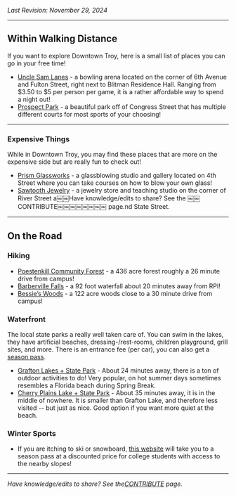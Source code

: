 _Last Revision: November 29, 2024_

---
## Within Walking Distance

If you want to explore Downtown Troy, here is a small list of places you can go in your free time!

- [Uncle Sam Lanes](https://unclesamlanes.com/) - a bowling arena located on the corner of 6th Avenue and Fulton Street, right next to Blitman Residence Hall. Ranging from $3.50 to $5 per person per game, it is a rather affordable way to spend a night out!
- [Prospect Park](https://www.troyny.gov/1414/Prospect-Park) - a beautiful park off of Congress Street that has multiple different courts for most sports of your choosing!

---
### Expensive Things

While in Downtown Troy, you may find these places that are more on the expensive side but are really fun to check out!

- [Prism Glassworks](https://www.pgwgallery.com/) - a glassblowing studio and gallery located on 4th Street where you can take courses on how to blow your own glass!
- [Sawtooth Jewelry](https://sawtoothjewelry.com/jewelry-classes) - a jewelry store and teaching studio on the corner of River Street a￼￼Have knowledge/edits to share? See the ￼￼CONTRIBUTE￼￼￼￼￼￼￼￼ page.nd State Street.

---
## On the Road

### Hiking
* [Poestenkill Community Forest](https://www.rensselaerplateau.org/poestenkillcommunityforest) - a 436 acre forest roughly a 26 minute drive from campus!
* [Barberville Falls](https://www.rensselaerplateau.org/barbervillefalls) - a 92 foot waterfall about 20 minutes away from RPI!
* [Bessie’s Woods](https://www.rensselaerplateau.org/bessies-woods) - a 122 acre woods close to a 30 minute drive from campus!

### Waterfront
The local state parks a really well taken care of. You can swim in the lakes, they have artificial beaches, dressing-/rest-rooms, children playground, grill sites, and more. There is an entrance fee (per car), you can also get a [season pass](https://parks.ny.gov/admission/empire-passport/).
* [Grafton Lakes + State Park](https://parks.ny.gov/parks/graftonlakes) - About 24 minutes away, there is a ton of outdoor activities to do! Very popular, on hot summer days sometimes resembles a Florida beach during Spring Break.
* [Cherry Plains Lake + State Park](https://parks.ny.gov/parks/173/) - About 35 minutes away, it is in the middle of nowhere. It is smaller than Grafton Lake, and therefore less visited -- but just as nice. Good option if you want more quiet at the beach.
### Winter Sports
* If you are itching to ski or snowboard, [this website](https://www.epicpass.com/passes/northeast-value-pass.aspx) will take you to a season pass at a discounted price for college students with access to the nearby slopes!


---
_Have knowledge/edits to share? See the[CONTRIBUTE](../CONTRIBUTE.md) page._